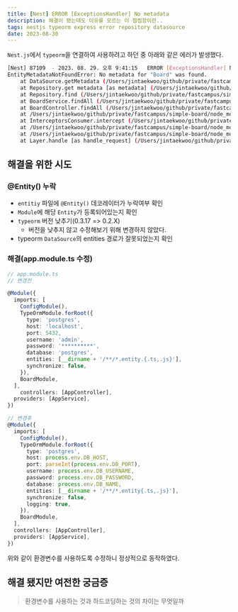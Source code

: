 ```yaml
---
title: [Nest] ERROR [ExceptionsHandler] No metadata
description: 해결이 됐는데도 이유를 모르는 이 찝찝함이란..
tags: nestjs typeorm express error repository datasource
date: 2023-08-30
---
```


`Nest.js`에서 `typeorm`을 연결하여 사용하려고 하던 중 아래와 같은 에러가 발생했다.

```bash
[Nest] 87109  - 2023. 08. 29. 오후 9:41:15   ERROR [ExceptionsHandler] No metadata for "Board" was found.
EntityMetadataNotFoundError: No metadata for "Board" was found.
    at DataSource.getMetadata (/Users/jintaekwoo/github/private/fastcampus/simple-board/src/data-source/DataSource.ts:444:30)
    at Repository.get metadata [as metadata] (/Users/jintaekwoo/github/private/fastcampus/simple-board/src/repository/Repository.ts:53:40)
    at Repository.find (/Users/jintaekwoo/github/private/fastcampus/simple-board/src/repository/Repository.ts:524:39)
    at BoardService.findAll (/Users/jintaekwoo/github/private/fastcampus/simple-board/src/board/board.service.ts:35:33)
    at BoardController.findAll (/Users/jintaekwoo/github/private/fastcampus/simple-board/src/board/board.controller.ts:24:30)
    at /Users/jintaekwoo/github/private/fastcampus/simple-board/node_modules/@nestjs/core/router/router-execution-context.js:38:29
    at InterceptorsConsumer.intercept (/Users/jintaekwoo/github/private/fastcampus/simple-board/node_modules/@nestjs/core/interceptors/interceptors-consumer.js:11:20)
    at /Users/jintaekwoo/github/private/fastcampus/simple-board/node_modules/@nestjs/core/router/router-execution-context.js:46:60
    at /Users/jintaekwoo/github/private/fastcampus/simple-board/node_modules/@nestjs/core/router/router-proxy.js:9:23
    at Layer.handle [as handle_request] (/Users/jintaekwoo/github/private/fastcampus/simple-board/node_modules/express/lib/router/layer.js:95:5)
```

## 해결을 위한 시도

### @Entity() 누락

- `entitiy` 파일에 `@Entity()` 데코레이터가 누락여부 확인
- `Module`에 해당 `Entity`가 등록되어있는지 확인
- `typeorm` 버전 낮추기(0.3.17 => 0.2.X)
  - 버전을 낮추지 않고 수정해보기 위해 변경하지 않았다.
- typeorm `DataSource`의 entities 경로가 잘못되었는지 확인

### 해결(app.module.ts 수정)

```ts
// app.module.ts
// 변경전

@Module({
  imports: [
    ConfigModule(),
    TypeOrmModule.forRoot({
      type: 'postgres',
      host: 'localhost',
      port: 5432,
      username: 'admin',
      password: '**********',
      database: 'postgres',
      entities: [__dirname + '/**/*.entity.{.ts,.js}'],
      synchronize: false,
    }),
    BoardModule,
  ],
    controllers: [AppController],
  providers: [AppService],
})

// 변경후
@Module({
  imports: [
    ConfigModule(),
    TypeOrmModule.forRoot({
      type: 'postgres',
      host: process.env.DB_HOST,
      port: parseInt(process.env.DB_PORT),
      username: process.env.DB_USERNAME,
      password: process.env.DB_PASSWORD,
      database: process.env.DB_NAME,
      entities: [__dirname + '/**/*.entity{.ts,.js}'],
      synchronize: false,
      logging: true,
    }),
    BoardModule,
  ],
  controllers: [AppController],
  providers: [AppService],
})

```

위와 같이 환경변수를 사용하도록 수정하니 정상적으로 동작하였다.

## 해결 됐지만 여전한 궁금증

> 환경변수를 사용하는 것과 하드코딩하는 것의 차이는 무엇일까
